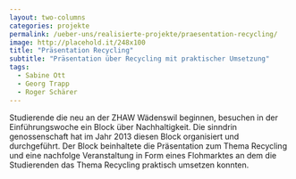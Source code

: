 ```yaml
---
layout: two-columns
categories: projekte
permalink: /ueber-uns/realisierte-projekte/praesentation-recycling/
image: http://placehold.it/248x100
title: "Präsentation Recycling"
subtitle: "Präsentation über Recycling mit praktischer Umsetzung"
tags:
  - Sabine Ott
  - Georg Trapp
  - Roger Schärer
---
```


Studierende die neu an der ZHAW Wädenswil beginnen, besuchen in der Einführungswoche ein Block über Nachhaltigkeit. Die sinndrin genossenschaft hat im Jahr 2013 diesen Block organisiert und durchgeführt. Der Block beinhaltete die Präsentation zum Thema Recycling und eine nachfolge Veranstaltung in Form eines Flohmarktes an dem die Studierenden das Thema Recycling praktisch umsetzen konnten.
